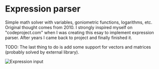 # Expression parser

 Simple math solver with variables, goniometric functions, logarithms, etc. Original thought comes from 2010. I strongly inspired myself on "codeproject.com" when I was creating this esay to implement expression parser. After years I came back to project and finally finished it. 
 
 TODO: The last thing to do is add some support for vectors and matrices (probably solved by external library).

![Expression input](https://github.com/eWillyo/Expression_Parser/blob/74882794a9294eb5bb1ac29676a2a283b819f21a/expression_input.png?raw=true)
